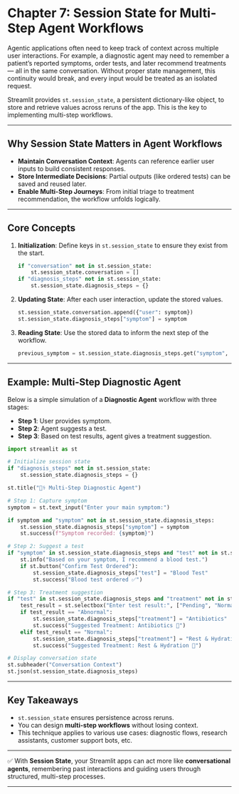 # Chapter 7: Session State for Multi-Step Agent Workflows

Agentic applications often need to keep track of context across multiple user interactions. For example, a diagnostic agent may need to remember a patient’s reported symptoms, order tests, and later recommend treatments — all in the same conversation. Without proper state management, this continuity would break, and every input would be treated as an isolated request.

Streamlit provides `st.session_state`, a persistent dictionary-like object, to store and retrieve values across reruns of the app. This is the key to implementing multi-step workflows.

---

## Why Session State Matters in Agent Workflows

* **Maintain Conversation Context**: Agents can reference earlier user inputs to build consistent responses.
* **Store Intermediate Decisions**: Partial outputs (like ordered tests) can be saved and reused later.
* **Enable Multi-Step Journeys**: From initial triage to treatment recommendation, the workflow unfolds logically.

---

## Core Concepts

1. **Initialization**: Define keys in `st.session_state` to ensure they exist from the start.

   ```python
   if "conversation" not in st.session_state:
       st.session_state.conversation = []
   if "diagnosis_steps" not in st.session_state:
       st.session_state.diagnosis_steps = {}
   ```

2. **Updating State**: After each user interaction, update the stored values.

   ```python
   st.session_state.conversation.append({"user": symptom})
   st.session_state.diagnosis_steps["symptom"] = symptom
   ```

3. **Reading State**: Use the stored data to inform the next step of the workflow.

   ```python
   previous_symptom = st.session_state.diagnosis_steps.get("symptom", None)
   ```

---

## Example: Multi-Step Diagnostic Agent

Below is a simple simulation of a **Diagnostic Agent** workflow with three stages:

* **Step 1**: User provides symptom.
* **Step 2**: Agent suggests a test.
* **Step 3**: Based on test results, agent gives a treatment suggestion.

```python
import streamlit as st

# Initialize session state
if "diagnosis_steps" not in st.session_state:
    st.session_state.diagnosis_steps = {}

st.title("🧑‍⚕️ Multi-Step Diagnostic Agent")

# Step 1: Capture symptom
symptom = st.text_input("Enter your main symptom:")

if symptom and "symptom" not in st.session_state.diagnosis_steps:
    st.session_state.diagnosis_steps["symptom"] = symptom
    st.success(f"Symptom recorded: {symptom}")

# Step 2: Suggest a test
if "symptom" in st.session_state.diagnosis_steps and "test" not in st.session_state.diagnosis_steps:
    st.info("Based on your symptom, I recommend a blood test.")
    if st.button("Confirm Test Ordered"):
        st.session_state.diagnosis_steps["test"] = "Blood Test"
        st.success("Blood test ordered ✅")

# Step 3: Treatment suggestion
if "test" in st.session_state.diagnosis_steps and "treatment" not in st.session_state.diagnosis_steps:
    test_result = st.selectbox("Enter test result:", ["Pending", "Normal", "Abnormal"])
    if test_result == "Abnormal":
        st.session_state.diagnosis_steps["treatment"] = "Antibiotics"
        st.success("Suggested Treatment: Antibiotics 💊")
    elif test_result == "Normal":
        st.session_state.diagnosis_steps["treatment"] = "Rest & Hydration"
        st.success("Suggested Treatment: Rest & Hydration 🛌")

# Display conversation state
st.subheader("Conversation Context")
st.json(st.session_state.diagnosis_steps)
```

---

## Key Takeaways

* `st.session_state` ensures persistence across reruns.
* You can design **multi-step workflows** without losing context.
* This technique applies to various use cases: diagnostic flows, research assistants, customer support bots, etc.

---

✅ With **Session State**, your Streamlit apps can act more like **conversational agents**, remembering past interactions and guiding users through structured, multi-step processes.

---

